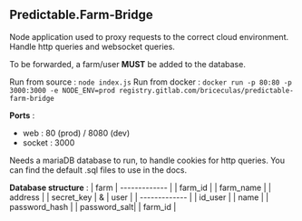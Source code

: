 ## Predictable.Farm-Bridge ##

Node application used to proxy requests to the correct cloud environment.
Handle http queries and websocket queries.

To be forwarded, a farm/user **MUST** be added to the database.

Run from source : `node index.js`
Run from docker : `docker run -p 80:80 -p 3000:3000 -e NODE_ENV=prod registry.gitlab.com/briceculas/predictable-farm-bridge`

**Ports** :
 - web : 80 (prod) / 8080 (dev)
 - socket : 3000

Needs a mariaDB database to run, to handle cookies for http queries. You can find the default .sql files to use in the
docs.

**Database structure** :
|  farm
| ------------- |
| farm_id      |
| farm_name       |
| address |
| secret_key |
&
|  user |
| ------------- |
| id_user      |
| name       |
| password_hash |
| password_salt|
| farm_id |
